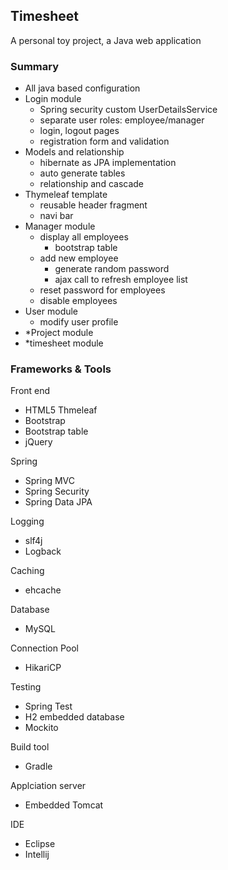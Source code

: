 ## Timesheet
A personal toy project, a Java web application

### Summary
- All java based configuration
- Login module
  - Spring security custom UserDetailsService
  - separate user roles: employee/manager
  - login, logout pages
  - registration form and validation
- Models and relationship
  - hibernate as JPA implementation
  - auto generate tables
  - relationship and cascade
- Thymeleaf template
  - reusable header fragment
  - navi bar
- Manager module
  - display all employees
    - bootstrap table
  - add new employee
    - generate random password
    - ajax call to refresh employee list
  - reset password for employees
  - disable employees
- User module
  - modify user profile
- *Project module
- *timesheet module


### Frameworks & Tools
Front end
- HTML5 Thmeleaf
- Bootstrap
- Bootstrap table
- jQuery

Spring
- Spring MVC
- Spring Security
- Spring Data JPA

Logging
- slf4j
- Logback

Caching
- ehcache

Database
- MySQL

Connection Pool
- HikariCP

Testing
- Spring Test
- H2 embedded database
- Mockito

Build tool
- Gradle

Applciation server
- Embedded Tomcat

IDE
- Eclipse
- Intellij




